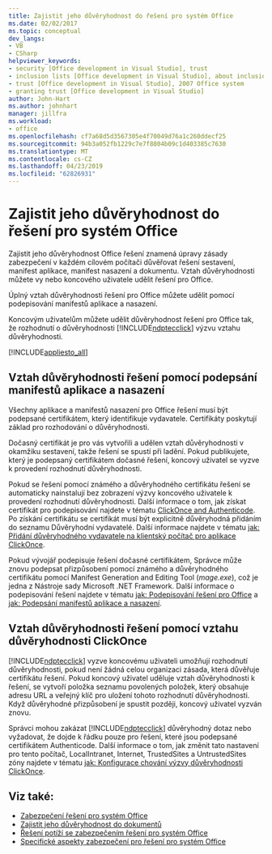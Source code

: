 ```yaml
---
title: Zajistit jeho důvěryhodnost do řešení pro systém Office
ms.date: 02/02/2017
ms.topic: conceptual
dev_langs:
- VB
- CSharp
helpviewer_keywords:
- security [Office development in Visual Studio], trust
- inclusion lists [Office development in Visual Studio], about inclusion lists
- trust [Office development in Visual Studio], 2007 Office system
- granting trust [Office development in Visual Studio]
author: John-Hart
ms.author: johnhart
manager: jillfra
ms.workload:
- office
ms.openlocfilehash: cf7a68d5d3567305e4f70049d76a1c260ddecf25
ms.sourcegitcommit: 94b3a052fb1229c7e7f8804b09c1d403385c7630
ms.translationtype: MT
ms.contentlocale: cs-CZ
ms.lasthandoff: 04/23/2019
ms.locfileid: "62826931"
---
```

# <a name="grant-trust-to-office-solutions"></a>Zajistit jeho důvěryhodnost do řešení pro systém Office
  Zajistit jeho důvěryhodnost Office řešení znamená úpravy zásady zabezpečení v každém cílovém počítači důvěřovat řešení sestavení, manifest aplikace, manifest nasazení a dokumentu. Vztah důvěryhodnosti můžete vy nebo koncového uživatele udělit řešení pro Office.

 Úplný vztah důvěryhodnosti řešení pro Office můžete udělit pomocí podepisování manifestů aplikace a nasazení.

 Koncovým uživatelům můžete udělit důvěryhodnost řešení pro Office tak, že rozhodnutí o důvěryhodnosti [!INCLUDE[ndptecclick](../vsto/includes/ndptecclick-md.md)] výzvu vztahu důvěryhodnosti.

 [!INCLUDE[appliesto_all](../vsto/includes/appliesto-all-md.md)]

## <a name="Signing"></a> Vztah důvěryhodnosti řešení pomocí podepsání manifestů aplikace a nasazení
 Všechny aplikace a manifestů nasazení pro Office řešení musí být podepsané certifikátem, který identifikuje vydavatele. Certifikáty poskytují základ pro rozhodování o důvěryhodnosti.

 Dočasný certifikát je pro vás vytvořili a udělen vztah důvěryhodnosti v okamžiku sestavení, takže řešení se spustí při ladění. Pokud publikujete, který je podepsaný certifikátem dočasné řešení, koncový uživatel se vyzve k provedení rozhodnutí důvěryhodnosti.

 Pokud se řešení pomocí známého a důvěryhodného certifikátu řešení se automaticky nainstalují bez zobrazení výzvy koncového uživatele k provedení rozhodnutí důvěryhodnosti. Další informace o tom, jak získat certifikát pro podepisování najdete v tématu [ClickOnce and Authenticode](../deployment/clickonce-and-authenticode.md). Po získání certifikátu se certifikát musí být explicitně důvěryhodná přidáním do seznamu Důvěryhodní vydavatelé. Další informace najdete v tématu [jak: Přidání důvěryhodného vydavatele na klientský počítač pro aplikace ClickOnce](../deployment/how-to-add-a-trusted-publisher-to-a-client-computer-for-clickonce-applications.md).

 Pokud vývojář podepisuje řešení dočasné certifikátem, Správce může znovu podepsat přizpůsobení pomocí známého a důvěryhodného certifikátu pomocí Manifest Generation and Editing Tool (*mage.exe*), což je jedna z Nástroje sady Microsoft .NET Framework. Další informace o podepisování řešení najdete v tématu [jak: Podepisování řešení pro Office](../vsto/how-to-sign-office-solutions.md) a [jak: Podepsání manifestů aplikace a nasazení](../ide/how-to-sign-application-and-deployment-manifests.md).

## <a name="TrustPrompt"></a>Vztah důvěryhodnosti řešení pomocí vztahu důvěryhodnosti ClickOnce
 [!INCLUDE[ndptecclick](../vsto/includes/ndptecclick-md.md)] vyzve koncovému uživateli umožňují rozhodnutí důvěryhodnosti, pokud není žádná celou organizaci zásada, která důvěřuje certifikátu řešení. Pokud koncový uživatel uděluje vztah důvěryhodnosti k řešení, se vytvoří položka seznamu povolených položek, který obsahuje adresu URL a veřejný klíč pro uložení tohoto rozhodnutí důvěryhodnosti. Když důvěryhodné přizpůsobení je spustit později, koncový uživatel vyzván znovu.

 Správci mohou zakázat [!INCLUDE[ndptecclick](../vsto/includes/ndptecclick-md.md)] důvěryhodný dotaz nebo vyžadovat, že dojde k řádku pouze pro řešení, které jsou podepsané certifikátem Authenticode. Další informace o tom, jak změnit tato nastavení pro tento počítač, LocalIntranet, Internet, TrustedSites a UntrustedSites zóny najdete v tématu [jak: Konfigurace chování výzvy důvěryhodnosti ClickOnce](../deployment/how-to-configure-the-clickonce-trust-prompt-behavior.md).

## <a name="see-also"></a>Viz také:

- [Zabezpečení řešení pro systém Office](../vsto/securing-office-solutions.md)
- [Zajistit jeho důvěryhodnost do dokumentů](../vsto/granting-trust-to-documents.md)
- [Řešení potíží se zabezpečením řešení pro systém Office](../vsto/troubleshooting-office-solution-security.md)
- [Specifické aspekty zabezpečení pro řešení pro systém Office](../vsto/specific-security-considerations-for-office-solutions.md)